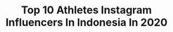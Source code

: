 ---
title: Top 10 Athletes Instagram Influencers In Indonesia In 2020
description: >-
  Find top athletes Instagram influencers in Indonesia in 2020. Most popular hashtags: #lebaran #family #idulfitri #teamswoosh.
platform: Instagram
profiles:
  - username: "zachhartman1"
    fullname: >-
      ZACH HARTMAN
    location: "Indonesia"
    followers: 31279
    engagement: 1012
    commentsToLikes: 0.033335
    id: ck8sys9jslt700j78d9xp1v8w
    verified: false
    hashtags: "#athomewithasos"
  - username: "charlietaylor"
    fullname: >-
      Charlie Taylor
    location: "Indonesia"
    followers: 393296
    engagement: 343
    commentsToLikes: 0.035308
    id: ck5pzmkxc1pvb0i1148ww6s74
    verified: true
    hashtags: "#prankindonesia, #savageprank, #couplewar, #love"
  - username: "maddyjoybockett"
    fullname: >-
      MADDY BOCKETT💫
    location: "Indonesia"
    followers: 47932
    engagement: 308
    commentsToLikes: 0.052854
    id: ck6uaunsb5rlk0j71vzhp4tdq
    verified: false
    hashtags: "#nastygirlsdoitbetter, #stayinginwithnasty, #ginghamandheels, #nastygalsdoitbetter"
  - username: "devibration"
    fullname: >-
      DEVI
    location: "Indonesia"
    followers: 44220
    engagement: 1399
    commentsToLikes: 0.009857
    id: ck6tyhgov3r3h0j71z63kzoei
    verified: false
    hashtags: "#cultivtoimeme, #customaf1"
  - username: "bagasadingrh"
    fullname: >-
      Bagas Adi Nugroho
    location: "Indonesia"
    followers: 192056
    engagement: 857
    commentsToLikes: 0.008090
    id: ck9wducxrhb580j78bya2a6vv
    verified: true
    hashtags: "#tetapaktif, #acceleratorsatu, #arema, #pacificnoris"
  - username: "riskymuhammads22"
    fullname: >-
      Risky Muhammad Sudirman
    location: "Indonesia"
    followers: 28718
    engagement: 1494
    commentsToLikes: 0.010657
    id: ck5zxup398p6k0i14laxpbf39
    verified: false
    hashtags: "#fiersabesari, #garisterdepan"
  - username: "syahmisafari20"
    fullname: >-
      Syahmi Safari
    location: "Indonesia"
    followers: 110837
    engagement: 1366
    commentsToLikes: 0.007297
    id: ckapbrt7113ox0i78k1rpnvqz
    verified: true
    hashtags: "#pumafuture, #bylaxsyahmi, #pumamy, #pumaone"
  - username: "clarestaufan"
    fullname: >-
      Claresta Taufan Kusumarina
    location: "Indonesia"
    followers: 83248
    engagement: 663
    commentsToLikes: 0.011868
    id: ck13477xtv1v40i19bl0ij8nt
    verified: false
    hashtags: "#lebaran, #skortv, #diumbreinaja, #hiupaus"
  - username: "dody_sportisi"
    fullname: >-
      Dody Syahputra WFF PRO 🇮🇩
    location: "Indonesia"
    followers: 35068
    engagement: 203
    commentsToLikes: 0.036850
    id: ck5pvud9ijohb0i11oeym2b09
    verified: false
    hashtags: "#baby, #pandemi, #lebaran, #laripagi"
  - username: "bustomi19"
    fullname: >-
      Ahmad Bustomi
    location: "Indonesia"
    followers: 256705
    engagement: 447
    commentsToLikes: 0.008236
    id: ck6u76igujri10j71b9efp0hi
    verified: true
    hashtags: "#anaketukangbalbalan, #stayathomechallenge, #jumpman, #ribuanlangkahlawancorona"
---